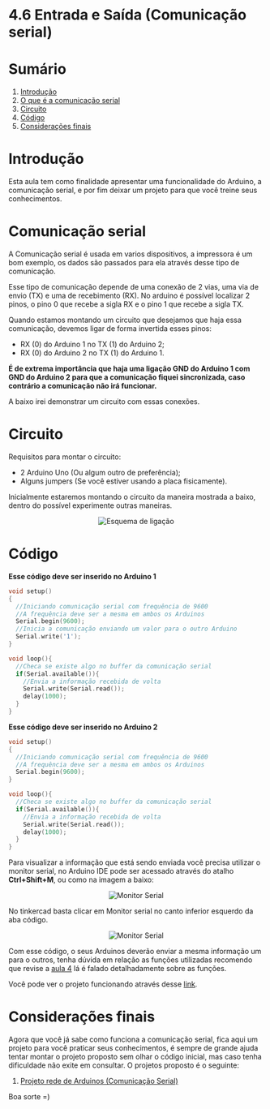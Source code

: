 # 4.6 Entrada e Saída (Comunicação serial)

# Sumário

01. [Introdução](#introdução)
00. [O que é a comunicação serial](#comunicação-serial)
00. [Circuito](#circuito)
00. [Código](#código)
00. [Considerações finais](#considerações-finais)

# Introdução

Esta aula tem como finalidade apresentar uma funcionalidade do Arduino, a comunicação serial, e por fim deixar um projeto para que você treine seus conhecimentos.
<p></p>

# Comunicação serial

A Comunicação serial é usada em varios dispositivos, a impressora é um bom exemplo, os dados são passados para ela através desse tipo de comunicação.
<p></p>

Esse tipo de comunicação depende de uma conexão de 2 vias, uma via de envio (TX) e uma de recebimento (RX). No arduino é possível localizar 2 pinos, o pino 0 que recebe a sigla RX e o pino 1 que recebe a sigla TX.
<p></p>

Quando estamos montando um circuito que desejamos que haja essa comunicação, devemos ligar de forma invertida esses pinos:

- RX (0) do Arduino 1 no TX (1) do Arduino 2;
- RX (0) do Arduino 2 no TX (1) do Arduino 1. 

**É de extrema importância que haja uma ligação GND do Arduino 1 com GND do Arduino 2 para que a comunicação fiquei sincronizada, caso contrário a comunicação não irá funcionar.**

A baixo irei demonstrar um circuito com essas conexões.
<p></p>

# Circuito

Requisitos para montar o circuito:

- 2 Arduino Uno (Ou algum outro de preferência);
- Alguns jumpers (Se você estiver usando a placa fisicamente).
<p></p>

Inicialmente estaremos montando o circuito da maneira mostrada a baixo, dentro do possível experimente outras maneiras.

<p align="center">
    <img src="../imgs/ModuloBasico/IO/Circuito.jpg" alt="Esquema de ligação">
</p>

# Código

**Esse código deve ser inserido no Arduino 1**

```C++
void setup()
{
  //Iniciando comunicação serial com frequência de 9600
  //A frequência deve ser a mesma em ambos os Arduinos
  Serial.begin(9600);
  //Inicia a comunicação enviando um valor para o outro Arduino
  Serial.write('1');
}

void loop(){
  //Checa se existe algo no buffer da comunicação serial
  if(Serial.available()){
    //Envia a informação recebida de volta
    Serial.write(Serial.read());
    delay(1000);
  }
}
```

**Esse código deve ser inserido no Arduino 2**

```C++
void setup()
{
  //Iniciando comunicação serial com frequência de 9600
  //A frequência deve ser a mesma em ambos os Arduinos
  Serial.begin(9600);
}

void loop(){
  //Checa se existe algo no buffer da comunicação serial
  if(Serial.available()){
    //Envia a informação recebida de volta
    Serial.write(Serial.read());
    delay(1000);
  }
}
```

Para visualizar a informação que está sendo enviada você precisa utilizar o monitor serial, no Arduino IDE pode ser acessado através do atalho **Ctrl+Shift+M**, ou como na imagem a baixo:

<p align="center">
    <img src="../imgs/ModuloBasico/IO/IDE.jpg" alt="Monitor Serial">
</p>

No tinkercad basta clicar em Monitor serial no canto inferior esquerdo da aba código.

<p align="center">
    <img src="../imgs/ModuloBasico/IO/Tinkercad.jpg" alt="Monitor Serial">
</p>

Com esse código, o seus Arduinos deverão enviar a mesma informação um para o outros, tenha dúvida em relação as funções utilizadas recomendo que revise a [aula 4](4-Estrutura.md) lá é falado detalhadamente sobre as funções.

Você pode ver o projeto funcionando através desse [link](https://www.tinkercad.com/things/ebSZS8MG4IE).
<p></p>

# Considerações finais

Agora que você já sabe como funciona a comunicação serial, fica aqui um projeto para você praticar seus conhecimentos, é sempre de grande ajuda tentar montar o projeto proposto sem olhar o código inicial, mas caso tenha dificuldade não exite em consultar. O projetos proposto é o seguinte:

01. [Projeto rede de Arduinos (Comunicação Serial)](../Projetos/3-Projeto-Rede.md)

Boa sorte =)